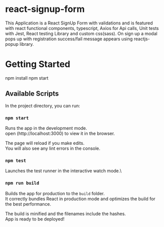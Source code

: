 # react-signup-form

This Application is a React SignUp Form with validations and is featured with react functional components, typescript, Axios for Api calls, Unit tests with Jest, React testing Library and custom css(sass). On sign up a modal pops up with registration success/fail message appears using reactjs-popup library.

# Getting Started

npm install
npm start

## Available Scripts

In the project directory, you can run:

### `npm start`

Runs the app in the development mode.\
open (http://localhost:3000) to view it in the browser.

The page will reload if you make edits.\
You will also see any lint errors in the console.

### `npm test`

Launches the test runner in the interactive watch mode.\

### `npm run build`

Builds the app for production to the `build` folder.\
It correctly bundles React in production mode and optimizes the build for the best performance.

The build is minified and the filenames include the hashes.\
App is ready to be deployed!
